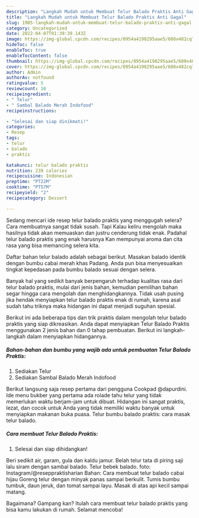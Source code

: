 ```yaml
---
description: "Langkah Mudah untuk Membuat Telur Balado Praktis Anti Gagal"
title: "Langkah Mudah untuk Membuat Telur Balado Praktis Anti Gagal"
slug: 1905-langkah-mudah-untuk-membuat-telur-balado-praktis-anti-gagal
category: Uncategorized
date: 2022-04-07T01:39:39.143Z
image: https://img-global.cpcdn.com/recipes/0954a4198295aae5/680x482cq70/telur-balado-praktis-foto-resep-utama.jpg
hideToc: false
enableToc: true
enableTocContent: false
thumbnail: https://img-global.cpcdn.com/recipes/0954a4198295aae5/680x482cq70/telur-balado-praktis-foto-resep-utama.jpg
cover: https://img-global.cpcdn.com/recipes/0954a4198295aae5/680x482cq70/telur-balado-praktis-foto-resep-utama.jpg
author: Admin
authorAv: notfound
ratingvalue: 5
reviewcount: 16
recipeingredient:
- " Telur"
- " Sambal Balado Merah Indofood"
recipeinstructions:

- "Selesai dan siap dinikmati!"
categories:
- Resep
tags:
- telur
- balado
- praktis

katakunci: telur balado praktis 
nutrition: 239 calories
recipecuisine: Indonesian
preptime: "PT22M"
cooktime: "PT57M"
recipeyield: "2"
recipecategory: Dessert

---
```



Sedang mencari ide resep telur balado praktis yang menggugah selera? Cara membuatnya sangat tidak susah. Tapi Kalau keliru mengolah maka hasilnya tidak akan memuaskan dan justru cenderung tidak enak. Padahal telur balado praktis yang enak harusnya Kan mempunyai aroma dan cita rasa yang bisa memancing selera kita.


Daftar bahan telur balado adalah sebagai berikut. Masakan balado identik dengan bumbu cabai merah khas Padang. Anda pun bisa menyesuaikan tingkat kepedasan pada bumbu balado sesuai dengan selera.

Banyak hal yang sedikit banyak berpengaruh terhadap kualitas rasa dari telur balado praktis, mulai dari jenis bahan, kemudian pemilihan bahan segar hingga cara mengolah dan menghidangkannya. Tidak usah pusing jika hendak menyiapkan telur balado praktis enak di rumah, karena asal sudah tahu triknya maka hidangan ini dapat menjadi suguhan spesial.


Berikut ini ada beberapa tips dan trik praktis dalam mengolah telur balado praktis yang siap dikreasikan. Anda dapat menyiapkan Telur Balado Praktis menggunakan 2 jenis bahan dan 0 tahap pembuatan. Berikut ini langkah-langkah dalam menyiapkan hidangannya.

<!--inarticleads1-->

##### Bahan-bahan dan bumbu yang wajib ada untuk pembuatan Telur Balado Praktis:

1. Sediakan  Telur
1. Sediakan  Sambal Balado Merah Indofood


Berikut langsung saja resep pertama dari pengguna Cookpad @dapurdini. Ide menu bukber yang pertama ada rolade tahu telur yang tidak memerlukan waktu berjam-jam untuk dibuat. Hidangan ini sangat praktis, lezat, dan cocok untuk Anda yang tidak memiliki waktu banyak untuk menyiapkan makanan buka puasa. Telur bumbu balado praktis: cara masak telur balado. 

<!--inarticleads2-->

##### Cara membuat Telur Balado Praktis:


1. Selesai dan siap dihidangkan!

Beri sedikit air, garam, gula dan kaldu jamur. Belah telur tata di piring saji lalu siram dengan sambal balado. Telur bebek balado. foto: Instagram/@reseppraktisharian Bahan: Cara membuat telur balado cabai hijau Goreng telur dengan minyak panas sampai berkulit. Tumis bumbu tumbuk, daun jeruk, dan tomat sampai layu. Masak di atas api kecil sampai matang. 

Bagaimana? Gampang kan? Itulah cara membuat telur balado praktis yang bisa kamu lakukan di rumah. Selamat mencoba!
